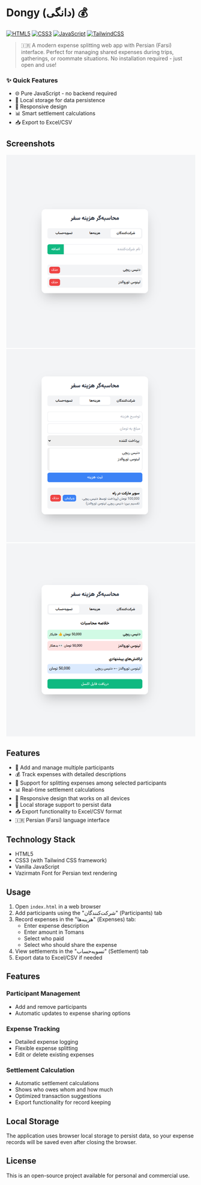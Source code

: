 # Dongy (دانگی) 💰

[![HTML5](https://img.shields.io/badge/html5-%23E34F26.svg?style=for-the-badge&logo=html5&logoColor=white)](https://html.spec.whatwg.org/)
[![CSS3](https://img.shields.io/badge/css3-%231572B6.svg?style=for-the-badge&logo=css3&logoColor=white)](https://www.w3.org/Style/CSS/)
[![JavaScript](https://img.shields.io/badge/javascript-%23323330.svg?style=for-the-badge&logo=javascript&logoColor=%23F7DF1E)](https://developer.mozilla.org/en-US/docs/Web/JavaScript)
[![TailwindCSS](https://img.shields.io/badge/tailwindcss-%2338B2AC.svg?style=for-the-badge&logo=tailwind-css&logoColor=white)](https://tailwindcss.com/)

> 🇮🇷 A modern expense splitting web app with Persian (Farsi) interface. Perfect for managing shared expenses during trips, gatherings, or roommate situations. No installation required - just open and use!

### ✨ Quick Features
- 🌐 Pure JavaScript - no backend required
- 💾 Local storage for data persistence
- 📱 Responsive design
- 📊 Smart settlement calculations
- 📥 Export to Excel/CSV

## Screenshots

![Participants Tab](screenshots/image.png)
![Expenses Tab](screenshots/image%20copy.png)
![Settlement Tab](screenshots/image%20copy%202.png)

## Features

- 👥 Add and manage multiple participants
- 💰 Track expenses with detailed descriptions
- 💸 Support for splitting expenses among selected participants
- 📊 Real-time settlement calculations
- 📱 Responsive design that works on all devices
- 💾 Local storage support to persist data
- 📥 Export functionality to Excel/CSV format
- 🇮🇷 Persian (Farsi) language interface

## Technology Stack

- HTML5
- CSS3 (with Tailwind CSS framework)
- Vanilla JavaScript
- Vazirmatn Font for Persian text rendering

## Usage

1. Open `index.html` in a web browser
2. Add participants using the "شرکت‌کنندگان" (Participants) tab
3. Record expenses in the "هزینه‌ها" (Expenses) tab:
   - Enter expense description
   - Enter amount in Tomans
   - Select who paid
   - Select who should share the expense
4. View settlements in the "تسویه‌حساب" (Settlement) tab
5. Export data to Excel/CSV if needed

## Features

### Participant Management
- Add and remove participants
- Automatic updates to expense sharing options

### Expense Tracking
- Detailed expense logging
- Flexible expense splitting
- Edit or delete existing expenses

### Settlement Calculation
- Automatic settlement calculations
- Shows who owes whom and how much
- Optimized transaction suggestions
- Export functionality for record keeping

## Local Storage

The application uses browser local storage to persist data, so your expense records will be saved even after closing the browser.

## License

This is an open-source project available for personal and commercial use.